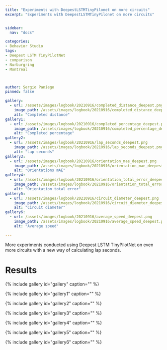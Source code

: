 ```yaml
---
title: "Experiments with DeepestLSTMTinyPilonet on more circuits"
excerpt: "Experiments with DeepestLSTMTinyPilonet on more circuits"


sidebar:
  nav: "docs"

categories:
- Behavior Studio
tags:
- Deepest LSTM TinyPilotNet
- comparison
- Nurburgring
- Montreal



author: Sergio Paniego
pinned: false

gallery:
  - url: /assets/images/logbook/20210916/completed_distance_deepest.png
    image_path: /assets/images/logbook/20210916/completed_distance_deepest.png
    alt: "Completed distance"
gallery1:
  - url: /assets/images/logbook/20210916/completed_percentage_deepest.png
    image_path: /assets/images/logbook/20210916/completed_percentage_deepest.png
    alt: "Completed percentage"
gallery2:
  - url: /assets/images/logbook/20210916/lap_seconds_deepest.png
    image_path: /assets/images/logbook/20210916/lap_seconds_deepest.png
    alt: "Lap seconds"
gallery3:
  - url: /assets/images/logbook/20210916/orientation_mae_deepest.png
    image_path: /assets/images/logbook/20210916/orientation_mae_deepest.png
    alt: "Orientations mAE"
gallery4:
  - url: /assets/images/logbook/20210916/orientation_total_error_deepest.png
    image_path: /assets/images/logbook/20210916/orientation_total_error_deepest.png
    alt: "Orientation total error"
gallery5:
  - url: /assets/images/logbook/20210916/circuit_diameter_deepest.png
    image_path: /assets/images/logbook/20210916/circuit_diameter_deepest.png
    alt: "Circuit diameter"
gallery6:
  - url: /assets/images/logbook/20210916/average_speed_deepest.png
    image_path: /assets/images/logbook/20210916/average_speed_deepest.png
    alt: "Average speed"

---
```



More experiments conducted using Deepest LSTM TinyPilotNet on even more circuits with a new way of calculating lap seconds.

# Results 

{% include gallery id="gallery" caption="" %}

{% include gallery id="gallery1" caption="" %}

{% include gallery id="gallery2" caption="" %}

{% include gallery id="gallery3" caption="" %}

{% include gallery id="gallery4" caption="" %}

{% include gallery id="gallery5" caption="" %}

{% include gallery id="gallery6" caption="" %}
